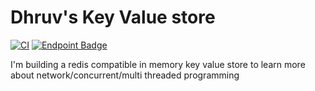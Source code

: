 # Dhruv's Key Value store

[![CI](https://github.com/dhruvrajvanshi/dkv/actions/workflows/CI.yml/badge.svg)](https://github.com/dhruvrajvanshi/dkv/actions/workflows/CI.yml)
[![Endpoint Badge](https://img.shields.io/endpoint?url=https%3A%2F%2Fdhruvrajvanshi.github.io%2Fdkv%2Ftest_summary.json&color=green)](https://dhruvrajvanshi.github.io/dkv/test_summary.html)


I'm building a redis compatible in memory key value store to learn more about network/concurrent/multi threaded programming
